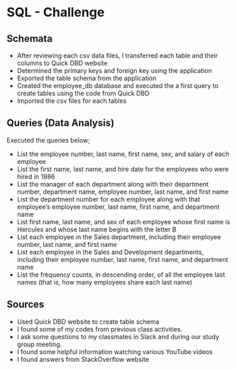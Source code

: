 # SQL - Challenge

## Schemata

- After reviewing each csv data files, I transferred each table and their columns to Quick DBD website
- Determined the primary keys and foreign key using the application
- Exported the table schema from the application
- Created the employee_db database and executed the a first query to create tables using the code from Quick DBD
- Imported the csv files for each tables

## Queries (Data Analysis)

Executed the queries below;
- List the employee number, last name, first name, sex, and salary of each employee
- List the first name, last name, and hire date for the employees who were hired in 1986
- List the manager of each department along with their department number, department name, employee number, last name, and first name
- List the department number for each employee along with that employee’s employee number, last name, first name, and department name
- List first name, last name, and sex of each employee whose first name is Hercules and whose last name begins with the letter B
- List each employee in the Sales department, including their employee number, last name, and first name
- List each employee in the Sales and Development departments, including their employee number, last name, first name, and department name
- List the frequency counts, in descending order, of all the employee last names (that is, how many employees share each last name)

## Sources

- Used Quick DBD website to create table schema
- I found some of my codes from previous class activities.
- I ask some questions to my classmates in Slack and during our study group meeting.
- I found some helpful information watching various YouTube videos
- I found answers from StackOverflow website
